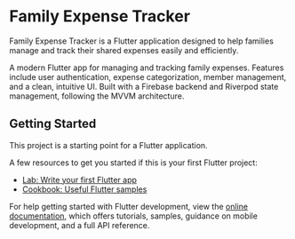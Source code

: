 # Family Expense Tracker

Family Expense Tracker is a Flutter application designed to help families manage and track their shared expenses easily and efficiently.

A modern Flutter app for managing and tracking family expenses. Features include user authentication, expense categorization, member management, and a clean, intuitive UI. Built with a Firebase backend and Riverpod state management, following the MVVM architecture.

## Getting Started

This project is a starting point for a Flutter application.

A few resources to get you started if this is your first Flutter project:

- [Lab: Write your first Flutter app](https://docs.flutter.dev/get-started/codelab)
- [Cookbook: Useful Flutter samples](https://docs.flutter.dev/cookbook)

For help getting started with Flutter development, view the
[online documentation](https://docs.flutter.dev/), which offers tutorials,
samples, guidance on mobile development, and a full API reference.

